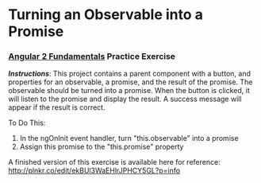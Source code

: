 # Turning an Observable into a Promise
### [Angular 2 Fundamentals]("https://app.pluralsight.com/courses/angular2-fundamentals") Practice Exercise


**_Instructions_**: This project contains a parent component with a button, and 
properties for an observable, a promise, and the result of the promise.
The observable should be turned into a promise. When the button is clicked, 
it will listen to the promise and display the result. A success message will
appear if the result is correct.


To Do This:

1. In the ngOnInit event handler, turn "this.observable" into a promise
2. Assign this promise to the "this.promise" property

A finished version of this exercise is available here for reference: http://plnkr.co/edit/ekBUl3WaEHlrJPHCY5GL?p=info
